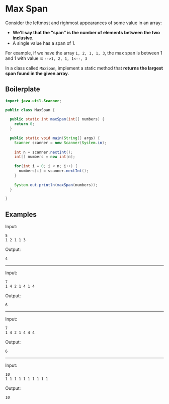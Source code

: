 # Max Span

Consider the leftmost and righmost appearances of some value in an array:

* **We'll say that the "span" is the number of elements between the two inclusive.** 
* A single value has a span of 1. 

For example, if we have the array `1, 2, 1, 1, 3`, the max span is between 1 and 1 with value `4`: `-->1, 2, 1, 1<--, 3`

In a class called `MaxSpan`, implement a static method that **returns the largest span found in the given array.**

## Boilerplate

```java
import java.util.Scanner;

public class MaxSpan {
  
  public static int maxSpan(int[] numbers) {
    return 0;
  }
  
  public static void main(String[] args) {
    Scanner scanner = new Scanner(System.in);
    
    int n = scanner.nextInt();
    int[] numbers = new int[n];
    
    for(int i = 0; i < n; i++) {
      numbers[i] = scanner.nextInt();
    }
    
    System.out.println(maxSpan(numbers));
  }

}
```

## Examples

Input:

```
5
1 2 1 1 3
```

Output:

```
4
```

---

Input:

```
7
1 4 2 1 4 1 4
```

Output:

```
6
```

---

Input:

```
7
1 4 2 1 4 4 4
```

Output:

```
6
```

---

Input:

```
10
1 1 1 1 1 1 1 1 1 1
```

Output:

```
10
```
